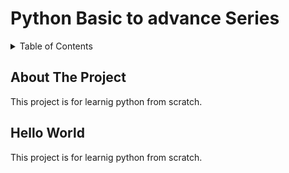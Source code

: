# Python Basic to advance Series

<!-- TABLE OF CONTENTS -->
<details>
  <summary>Table of Contents</summary>
  <ol>
    <li><a href="#about-the-project">About The Project</a></li>
    <li><a href="#helloworld">Hello World</a></li>
  </ol>
</details>

<!-- ABOUT THE PROJECT -->

## About The Project

This project is for learnig python from scratch.

<!-- Hello World -->

## Hello World

This project is for learnig python from scratch.
